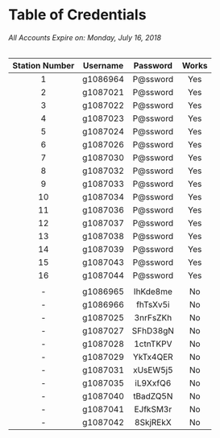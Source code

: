 # Table of Credentials
###### _All Accounts Expire on: Monday, July 16, 2018_
Station Number|Username|Password|Works
:-:|:-:|:-:|:-:
1|g1086964|P@ssword|Yes
2|g1087021|P@ssword|Yes
3|g1087022|P@ssword|Yes
4|g1087023|P@ssword|Yes
5|g1087024|P@ssword|Yes
6|g1087026|P@ssword|Yes
7|g1087030|P@ssword|Yes
8|g1087032|P@ssword|Yes
9|g1087033|P@ssword|Yes
10|g1087034|P@ssword|Yes
11|g1087036|P@ssword|Yes
12|g1087037|P@ssword|Yes
13|g1087038|P@ssword|Yes
14|g1087039|P@ssword|Yes
15|g1087043|P@ssword|Yes
16|g1087044|P@ssword|Yes
  |        |        | 
-|g1086965|IhKde8me|No
-|g1086966|fhTsXv5i|No
-|g1087025|3nrFsZKh|No
-|g1087027|SFhD38gN|No
-|g1087028|1ctnTKPV|No
-|g1087029|YkTx4QER|No
-|g1087031|xUsEW5j5|No
-|g1087035|iL9XxfQ6|No
-|g1087040|tBadZQ5N|No
-|g1087041|EJfkSM3r|No
-|g1087042|8SkjREkX|No

